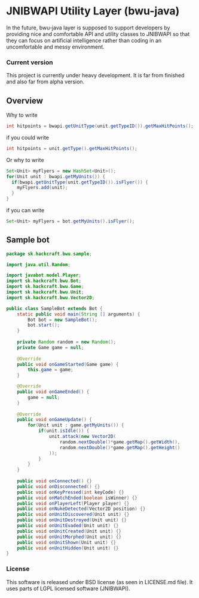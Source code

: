 # JNIBWAPI Utility Layer (bwu-java)

In the future, bwu-java layer is supposed to support developers by providing nice and comfortable API and utility classes to JNIBWAPI so that they can focus on artificial intelligence rather than coding in an uncomfortable and messy environment.

### Current version

This project is currently under heavy development. It is far from finished and also far from alpha version.

## Overview

Why to write

```java
int hitpoints = bwapi.getUnitType(unit.getTypeID()).getMaxHitPoints();
```
if you could write

```java
int hitpoints = unit.getType().getMaxHitPoints();
```

Or why to write

```java
Set<Unit> myFlyers = new HashSet<Unit>();
for(Unit unit : bwapi.getMyUnits()) {
  if(bwapi.getUnitType(unit.getTypeID()).isFlyer()) {
    myFlyers.add(unit);
  }
}
```

if you can write

```java
Set<Unit> myFlyers = bot.getMyUnits().isFlyer();
```

## Sample bot

```java
package sk.hackcraft.bwu.sample;

import java.util.Random;

import javabot.model.Player;
import sk.hackcraft.bwu.Bot;
import sk.hackcraft.bwu.Game;
import sk.hackcraft.bwu.Unit;
import sk.hackcraft.bwu.Vector2D;

public class SampleBot extends Bot {	
	static public void main(String [] arguments) {
		Bot bot = new SampleBot();
		bot.start();
	}
	
	private Random random = new Random();
	private Game game = null;
	
	@Override
	public void onGameStarted(Game game) {
		this.game = game;
	}

	@Override
	public void onGameEnded() {
		game = null;
	}
	
	@Override
	public void onGameUpdate() {
		for(Unit unit : game.getMyUnits()) {
			if(unit.isIdle()) {
				unit.attack(new Vector2D(
					random.nextDouble()*game.getMap().getWidth(),
					random.nextDouble()*game.getMap().getHeight()
				));
			}
		}
	}
	
	public void onConnected() {}
	public void onDisconnected() {}
	public void onKeyPressed(int keyCode) {}
	public void onMatchEnded(boolean isWinner) {}
	public void onPlayerLeft(Player player) {}
	public void onNukeDetected(Vector2D position) {}
	public void onUnitDiscovered(Unit unit) {}
	public void onUnitDestroyed(Unit unit) {}
	public void onUnitEvaded(Unit unit) {}
	public void onUnitCreated(Unit unit) {}
	public void onUnitMorphed(Unit unit) {}
	public void onUnitShown(Unit unit) {}
	public void onUnitHidden(Unit unit) {}
}

```

### License

This software is released under BSD license (as seen in LICENSE.md file). It uses parts of LGPL licensed software (JNIBWAPI).
